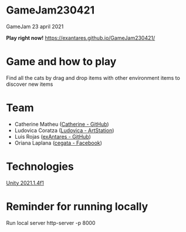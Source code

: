 # GameJam230421
GameJam 23 april 2021

**Play right now!**
https://exantares.github.io/GameJam230421/

# Game and how to play

Find all the cats by drag and drop items with other environment items to discover new items

# Team
 - Catherine Matheu ([Catherine - GitHub](https://github.com/CatherineMathieu))
 - Ludovica Coratza ([Ludovica - ArtStation](ludovicacoratza.artstation.com))
 - Luis Rojas ([exAntares - GitHub](https://github.com/exAntares))
 - Oriana Laplana ([cegata - Facebook](https://www.facebook.com/cegata/))

# Technologies
[Unity 2021.1.4f1](https://unity3d.com/get-unity/download/archive)

# Reminder for running locally
Run local server
http-server -p 8000